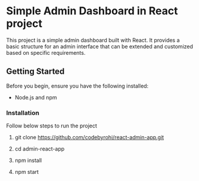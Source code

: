 # Simple Admin Dashboard in React project

This project is a simple admin dashboard built with React. It provides a basic structure for an admin interface that can be extended and customized based on specific requirements.

## Getting Started

Before you begin, ensure you have the following installed:

- Node.js and npm

### Installation

Follow below steps to run the project

1) git clone https://github.com/codebyrohi/react-admin-app.git

2) cd admin-react-app

3) npm install

4) npm start
